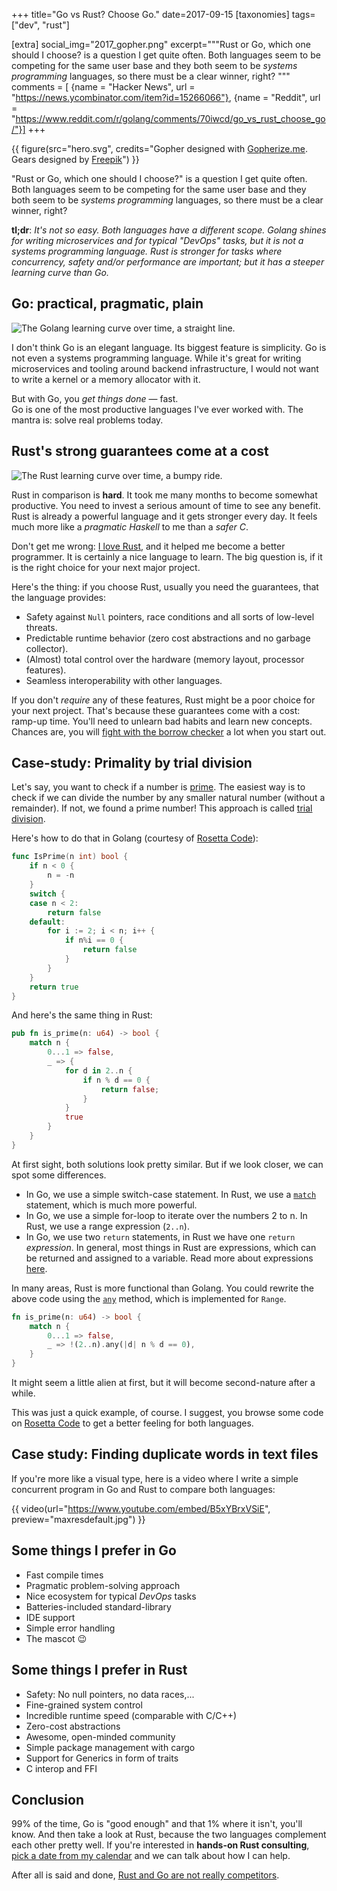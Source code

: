+++
title="Go vs Rust? Choose Go."
date=2017-09-15
[taxonomies]
tags=["dev", "rust"]

[extra]
social_img="2017_gopher.png"
excerpt="""Rust or Go, which one should I choose? is a question I get quite often.
Both languages seem to be competing for the same user base and they both seem to be
*systems programming* languages, so there must be a clear winner, right?
"""
comments = [
  {name = "Hacker News", url = "https://news.ycombinator.com/item?id=15266066"},
  {name = "Reddit", url = "https://www.reddit.com/r/golang/comments/70iwcd/go_vs_rust_choose_go/"}]
+++

{{ figure(src="hero.svg", credits="Gopher designed with <a href='https://gopherize.me'>Gopherize.me</a>. Gears designed by <a href='https://www.freepik.com/free-vector/gear-background-with-pieces-different-colors_966124.htm'>Freepik</a>") }}

"Rust or Go, which one should I choose?" is a question I get quite often.
Both languages seem to be competing for the same user base and they both seem to be
_systems programming_ languages, so there must be a clear winner, right?

**tl;dr**: _It's not so easy. Both languages have a different scope. Golang shines for writing microservices and for typical "DevOps" tasks, but it is not a systems programming language. Rust is stronger for tasks where concurrency, safety and/or performance are important; but it has a steeper learning curve than Go._

## Go: practical, pragmatic, plain

<img src="go.jpg" alt="The Golang learning curve over time, a straight line."/>

I don't think Go is an elegant language. Its biggest feature is simplicity.
Go is not even a systems programming language. While it's great for writing microservices and tooling around backend infrastructure, I would not want to write a kernel or a memory allocator with it.

But with Go, you _get things done_ &mdash; fast.  
Go is one of the most productive languages I've ever worked with.
The mantra is: solve real problems today.

## Rust's strong guarantees come at a cost

<img src="rust.jpg" alt="The Rust learning curve over time, a bumpy ride."/>

Rust in comparison is **hard**. It took me many months to become somewhat productive.
You need to invest a serious amount of time to see any benefit.
Rust is already a powerful language and it gets stronger every day.
It feels much more like a _pragmatic Haskell_ to me than a _safer C_.

Don't get me wrong: [I love Rust](https://www.youtube.com/channel/UCZ_EWaQZCZuGGfnuqUoHujw), and it helped me become a better programmer. It is certainly a nice language to learn. The big question is, if it is the right choice for your next major project.

Here's the thing: if you choose Rust, usually you need the guarantees, that the language provides:

- Safety against `Null` pointers, race conditions and all sorts of low-level threats.
- Predictable runtime behavior (zero cost abstractions and no garbage collector).
- (Almost) total control over the hardware (memory layout, processor features).
- Seamless interoperability with other languages.

If you don't _require_ any of these features, Rust might be a poor choice for your next project.
That's because these guarantees come with a cost: ramp-up time.
You'll need to unlearn bad habits and learn new concepts.
Chances are, you will [fight with the borrow checker](https://m-decoster.github.io/2017/01/16/fighting-borrowchk/) a lot when you start out.

## Case-study: Primality by trial division

Let's say, you want to check if a number is [prime](https://en.wikipedia.org/wiki/Prime_number).
The easiest way is to check if we can divide the number by any smaller natural number (without a remainder). If not, we found a prime number! This approach is called [trial division](https://en.wikipedia.org/wiki/Trial_division).

Here's how to do that in Golang (courtesy of [Rosetta Code](https://rosettacode.org/wiki/Primality_by_trial_division#Go)):

```go
func IsPrime(n int) bool {
	if n < 0 {
		n = -n
	}
	switch {
	case n < 2:
		return false
	default:
		for i := 2; i < n; i++ {
			if n%i == 0 {
				return false
			}
		}
	}
	return true
}
```

And here's the same thing in Rust:

```rust
pub fn is_prime(n: u64) -> bool {
    match n {
        0...1 => false,
        _ => {
            for d in 2..n {
                if n % d == 0 {
                    return false;
                }
            }
            true
        }
    }
}
```

At first sight, both solutions look pretty similar.
But if we look closer, we can spot some differences.

- In Go, we use a simple switch-case statement. In Rust, we use a [`match`](https://doc.rust-lang.org/1.2.0/book/match.html) statement, which is much more powerful.
- In Go, we use a simple for-loop to iterate over the numbers 2 to n. In Rust, we use a range expression (`2..n`).
- In Go, we use two `return` statements, in Rust we have one `return` _expression_. In general, most things in Rust are expressions, which can be returned and assigned to a variable. Read more about expressions [here](https://doc.rust-lang.org/beta/reference/expressions.html).

In many areas, Rust is more functional than Golang. You could rewrite the above code using the [`any`](https://doc.rust-lang.org/std/iter/trait.Iterator.html#method.any) method, which is implemented for `Range`.

```rust
fn is_prime(n: u64) -> bool {
    match n {
        0...1 => false,
        _ => !(2..n).any(|d| n % d == 0),
    }
}
```

It might seem a little alien at first, but it will become second-nature after a while.

This was just a quick example, of course. I suggest, you browse some code on [Rosetta Code](https://rosettacode.org/wiki/Rosetta_Code) to get a better feeling for both languages.

## Case study: Finding duplicate words in text files

If you're more like a visual type, here is a video where I write a simple
concurrent program in Go and Rust to compare both languages:

{{ video(url="https://www.youtube.com/embed/B5xYBrxVSiE", preview="maxresdefault.jpg") }}

## Some things I prefer in Go

- Fast compile times
- Pragmatic problem-solving approach
- Nice ecosystem for typical _DevOps_ tasks
- Batteries-included standard-library
- IDE support
- Simple error handling
- The mascot 😉

## Some things I prefer in Rust

- Safety: No null pointers, no data races,...
- Fine-grained system control
- Incredible runtime speed (comparable with C/C++)
- Zero-cost abstractions
- Awesome, open-minded community
- Simple package management with cargo
- Support for Generics in form of traits
- C interop and FFI

## Conclusion

99% of the time, Go is "good enough" and that 1% where it isn't, you'll know.
And then take a look at Rust, because the two languages complement each other pretty well.
If you're interested in **hands-on Rust consulting**, [pick a date from my
calendar](https://booktime.xyz/p/matthias) and we can talk about how I can help.

After all is said and done, [Rust and Go are not really competitors](https://dave.cheney.net/2015/07/02/why-go-and-rust-are-not-competitors).
